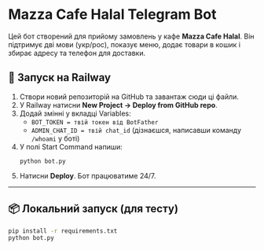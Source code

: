 
# Mazza Cafe Halal Telegram Bot

Цей бот створений для прийому замовлень у кафе **Mazza Cafe Halal**.
Він підтримує дві мови (укр/рос), показує меню, додає товари в кошик і збирає адресу та телефон для доставки.

## 🚀 Запуск на Railway

1. Створи новий репозиторій на GitHub та завантаж сюди ці файли.
2. У Railway натисни **New Project → Deploy from GitHub repo**.
3. Додай змінні у вкладці Variables:
   - `BOT_TOKEN = твій токен від BotFather`
   - `ADMIN_CHAT_ID = твій chat_id` (дізнаєшся, написавши команду `/whoami` у боті)
4. У полі Start Command напиши:
   ```
   python bot.py
   ```
5. Натисни **Deploy**. Бот працюватиме 24/7.

---

## 📦 Локальний запуск (для тесту)
```bash
pip install -r requirements.txt
python bot.py
```

